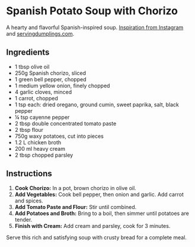 # Spanish Potato Soup with Chorizo

A hearty and flavorful Spanish-inspired soup. [Inspiration from Instagram](https://www.instagram.com/p/CyX2PJxL36l/) and [servingdumplings.com](https://www.servingdumplings.com/recipes/spanish-potato-soup-with-chorizo/).

## Ingredients

- 1 tbsp olive oil
- 250g Spanish chorizo, sliced
- 1 green bell pepper, chopped
- 1 medium yellow onion, finely chopped
- 4 garlic cloves, minced
- 1 carrot, chopped
- 1 tsp each: dried oregano, ground cumin, sweet paprika, salt, black pepper
- ¼ tsp cayenne pepper
- 2 tbsp double concentrated tomato paste
- 2 tbsp flour
- 750g waxy potatoes, cut into pieces
- 1.2 L chicken broth
- 200 ml heavy cream
- 2 tbsp chopped parsley

## Instructions

1. **Cook Chorizo:** In a pot, brown chorizo in olive oil.
2. **Add Vegetables:** Cook bell pepper, then onion and garlic. Add carrot and spices.
3. **Add Tomato Paste and Flour:** Stir until combined.
4. **Add Potatoes and Broth:** Bring to a boil, then simmer until potatoes are tender.
5. **Finish with Cream:** Add cream and parsley, cook for 3 minutes.

Serve this rich and satisfying soup with crusty bread for a complete meal.
